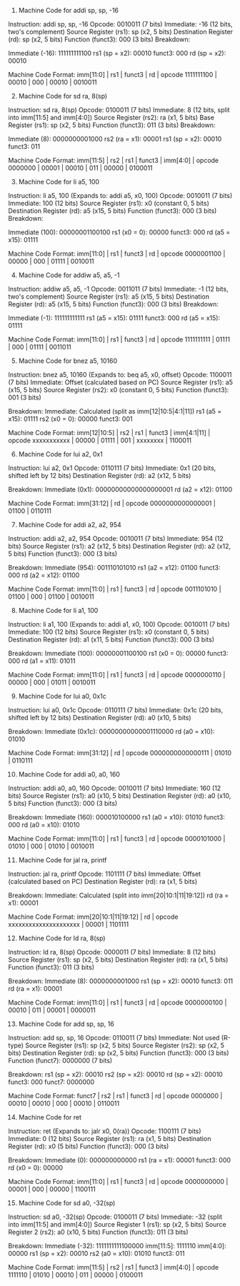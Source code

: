1. Machine Code for addi sp, sp, -16

Instruction: addi sp, sp, -16
Opcode: 0010011 (7 bits)
Immediate: -16 (12 bits, two's complement)
Source Register (rs1): sp (x2, 5 bits)
Destination Register (rd): sp (x2, 5 bits)
Function (funct3): 000 (3 bits)
Breakdown:

Immediate (-16): 111111111100
rs1 (sp = x2): 00010
funct3: 000
rd (sp = x2): 00010

Machine Code Format:
 imm[11:0] | rs1   | funct3 | rd    | opcode
1111111100 | 00010 | 000    | 00010 | 0010011

2. Machine Code for sd ra, 8(sp)

Instruction: sd ra, 8(sp)
Opcode: 0100011 (7 bits)
Immediate: 8 (12 bits, split into imm[11:5] and imm[4:0])
Source Register (rs2): ra (x1, 5 bits)
Base Register (rs1): sp (x2, 5 bits)
Function (funct3): 011 (3 bits)
Breakdown:

Immediate (8): 0000000001000
rs2 (ra = x1): 00001
rs1 (sp = x2): 00010
funct3: 011

Machine Code Format:
imm[11:5] | rs2   | rs1  | funct3 | imm[4:0] | opcode
0000000    | 00001 | 00010 | 011    | 00000    | 0100011

3. Machine Code for li a5, 100

Instruction: li a5, 100
(Expands to: addi a5, x0, 100)
Opcode: 0010011 (7 bits)
Immediate: 100 (12 bits)
Source Register (rs1): x0 (constant 0, 5 bits)
Destination Register (rd): a5 (x15, 5 bits)
Function (funct3): 000 (3 bits)
Breakdown:

Immediate (100): 00000001100100
rs1 (x0 = 0): 00000
funct3: 000
rd (a5 = x15): 01111

Machine Code Format:
 imm[11:0] | rs1   | funct3 | rd    | opcode
0000001100 | 00000 | 000    | 01111 | 0010011

4. Machine Code for addiw a5, a5, -1

Instruction: addiw a5, a5, -1
Opcode: 0011011 (7 bits)
Immediate: -1 (12 bits, two's complement)
Source Register (rs1): a5 (x15, 5 bits)
Destination Register (rd): a5 (x15, 5 bits)
Function (funct3): 000 (3 bits)
Breakdown:

Immediate (-1): 111111111111
rs1 (a5 = x15): 01111
funct3: 000
rd (a5 = x15): 01111

Machine Code Format:
 imm[11:0] | rs1   | funct3 | rd    | opcode
1111111111 | 01111 | 000    | 01111 | 0011011

5. Machine Code for bnez a5, 10160

Instruction: bnez a5, 10160
(Expands to: beq a5, x0, offset)
Opcode: 1100011 (7 bits)
Immediate: Offset (calculated based on PC)
Source Register (rs1): a5 (x15, 5 bits)
Source Register (rs2): x0 (constant 0, 5 bits)
Function (funct3): 001 (3 bits)

Breakdown:
Immediate: Calculated (split as imm[12|10:5|4:1|11])
rs1 (a5 = x15): 01111
rs2 (x0 = 0): 00000
funct3: 001

Machine Code Format:
imm[12|10:5] | rs2   | rs1  | funct3 | imm[4:1|11] | opcode
xxxxxxxxxxx   | 00000 | 01111 | 001    | xxxxxxxx    | 1100011

6. Machine Code for lui a2, 0x1

Instruction: lui a2, 0x1
Opcode: 0110111 (7 bits)
Immediate: 0x1 (20 bits, shifted left by 12 bits)
Destination Register (rd): a2 (x12, 5 bits)

Breakdown:
Immediate (0x1): 00000000000000000001
rd (a2 = x12): 01100

Machine Code Format:
 imm[31:12]       | rd    | opcode
0000000000000001 | 01100 | 0110111

7. Machine Code for addi a2, a2, 954

Instruction: addi a2, a2, 954
Opcode: 0010011 (7 bits)
Immediate: 954 (12 bits)
Source Register (rs1): a2 (x12, 5 bits)
Destination Register (rd): a2 (x12, 5 bits)
Function (funct3): 000 (3 bits)

Breakdown:
Immediate (954): 001110101010
rs1 (a2 = x12): 01100
funct3: 000
rd (a2 = x12): 01100

Machine Code Format:
imm[11:0] | rs1   | funct3 | rd    | opcode
0011101010 | 01100 | 000    | 01100 | 0010011

8. Machine Code for li a1, 100

Instruction: li a1, 100
(Expands to: addi a1, x0, 100)
Opcode: 0010011 (7 bits)
Immediate: 100 (12 bits)
Source Register (rs1): x0 (constant 0, 5 bits)
Destination Register (rd): a1 (x11, 5 bits)
Function (funct3): 000 (3 bits)

Breakdown:
Immediate (100): 00000001100100
rs1 (x0 = 0): 00000
funct3: 000
rd (a1 = x11): 01011

Machine Code Format:
imm[11:0] | rs1   | funct3 | rd    | opcode
0000000110 | 00000 | 000    | 01011 | 0010011

9. Machine Code for lui a0, 0x1c

Instruction: lui a0, 0x1c
Opcode: 0110111 (7 bits)
Immediate: 0x1c (20 bits, shifted left by 12 bits)
Destination Register (rd): a0 (x10, 5 bits)

Breakdown:
Immediate (0x1c): 00000000000001110000
rd (a0 = x10): 01010

Machine Code Format: 
imm[31:12]       | rd    | opcode
0000000000000111 | 01010 | 0110111

10. Machine Code for addi a0, a0, 160

Instruction: addi a0, a0, 160
Opcode: 0010011 (7 bits)
Immediate: 160 (12 bits)
Source Register (rs1): a0 (x10, 5 bits)
Destination Register (rd): a0 (x10, 5 bits)
Function (funct3): 000 (3 bits)

Breakdown:
Immediate (160): 000010100000
rs1 (a0 = x10): 01010
funct3: 000
rd (a0 = x10): 01010

Machine Code Format:
imm[11:0] | rs1   | funct3 | rd    | opcode
0000101000 | 01010 | 000    | 01010 | 0010011

11. Machine Code for jal ra, printf

Instruction: jal ra, printf
Opcode: 1101111 (7 bits)
Immediate: Offset (calculated based on PC)
Destination Register (rd): ra (x1, 5 bits)

Breakdown:
Immediate: Calculated (split into imm[20|10:1|11|19:12])
rd (ra = x1): 00001

Machine Code Format:
imm[20|10:1|11|19:12] | rd    | opcode
xxxxxxxxxxxxxxxxxxxxx  | 00001 | 1101111

12. Machine Code for ld ra, 8(sp)

Instruction: ld ra, 8(sp)
Opcode: 0000011 (7 bits)
Immediate: 8 (12 bits)
Source Register (rs1): sp (x2, 5 bits)
Destination Register (rd): ra (x1, 5 bits)
Function (funct3): 011 (3 bits)

Breakdown:
Immediate (8): 0000000001000
rs1 (sp = x2): 00010
funct3: 011
rd (ra = x1): 00001

Machine Code Format:
imm[11:0] | rs1   | funct3 | rd    | opcode
0000000100 | 00010 | 011    | 00001 | 0000011

13. Machine Code for add sp, sp, 16

Instruction: add sp, sp, 16
Opcode: 0110011 (7 bits)
Immediate: Not used (R-type)
Source Register (rs1): sp (x2, 5 bits)
Source Register (rs2): sp (x2, 5 bits)
Destination Register (rd): sp (x2, 5 bits)
Function (funct3): 000 (3 bits)
Function (funct7): 0000000 (7 bits)

Breakdown:
rs1 (sp = x2): 00010
rs2 (sp = x2): 00010
rd (sp = x2): 00010
funct3: 000
funct7: 0000000

Machine Code Format:
funct7   | rs2   | rs1   | funct3 | rd    | opcode
0000000   | 00010 | 00010 | 000    | 00010 | 0110011

14. Machine Code for ret

Instruction: ret
(Expands to: jalr x0, 0(ra))
Opcode: 1100111 (7 bits)
Immediate: 0 (12 bits)
Source Register (rs1): ra (x1, 5 bits)
Destination Register (rd): x0 (5 bits)
Function (funct3): 000 (3 bits)

Breakdown:
Immediate (0): 000000000000
rs1 (ra = x1): 00001
funct3: 000
rd (x0 = 0): 00000

Machine Code Format:
imm[11:0] | rs1   | funct3 | rd    | opcode
0000000000 | 00001 | 000    | 00000 | 1100111

15. Machine Code for sd a0, -32(sp)

Instruction: sd a0, -32(sp)
Opcode: 0100011 (7 bits)
Immediate: -32 (split into imm[11:5] and imm[4:0])
Source Register 1 (rs1): sp (x2, 5 bits)
Source Register 2 (rs2): a0 (x10, 5 bits)
Function (funct3): 011 (3 bits)

Breakdown:
Immediate (-32): 1111111111100000
imm[11:5]: 1111110
imm[4:0]: 00000
rs1 (sp = x2): 00010
rs2 (a0 = x10): 01010
funct3: 011

Machine Code Format:
imm[11:5] | rs2   | rs1   | funct3 | imm[4:0] | opcode
1111110    | 01010 | 00010 | 011    | 00000    | 0100011


